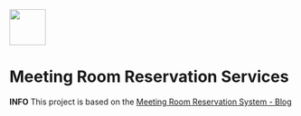<img  src="https://raw.githubusercontent.com/meeting-room-reservation-group/meeting-room-reservation-group.github.io/master/images/meeting_room_logo.ico" width="64" />

# Meeting Room Reservation Services

__INFO__ This project is based on the [Meeting Room Reservation System - Blog](http://meeting-room-reservation-group.github.io/)

